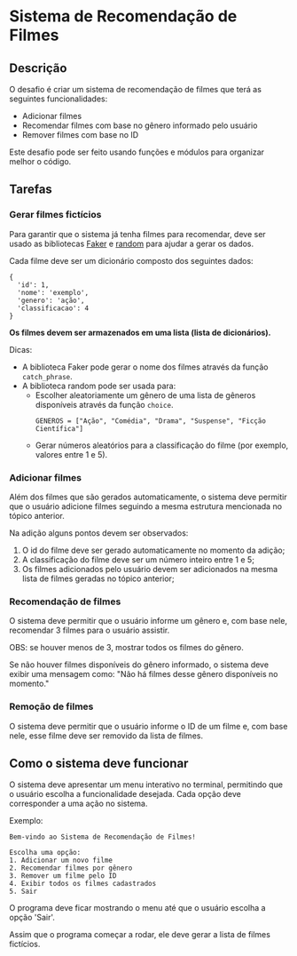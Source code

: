 # Sistema de Recomendação de Filmes

## Descrição

O desafio é criar um sistema de recomendação de filmes que terá as seguintes funcionalidades:

- Adicionar filmes
- Recomendar filmes com base no gênero informado pelo usuário
- Remover filmes com base no ID

Este desafio pode ser feito usando funções e módulos para organizar melhor o código. 

## Tarefas

### Gerar filmes fictícios

Para garantir que o sistema já tenha filmes para recomendar, deve ser usado as bibliotecas [Faker](https://faker.readthedocs.io/en/master/) e [random](https://docs.python.org/pt-br/3/library/random.html) para ajudar a gerar os dados.

Cada filme deve ser um dicionário composto dos seguintes dados:

```
{
  'id': 1,
  'nome': 'exemplo',
  'genero': 'ação',
  'classificacao': 4
}
```
**Os filmes devem ser armazenados em uma lista (lista de dicionários).**

Dicas:
- A biblioteca Faker pode gerar o nome dos filmes através da função `catch_phrase`.
- A biblioteca random pode ser usada para:
  - Escolher aleatoriamente um gênero de uma lista de gêneros disponíveis através da função `choice`.
    ```
    GENEROS = ["Ação", "Comédia", "Drama", "Suspense", "Ficção Científica"]
    ```
  - Gerar números aleatórios para a classificação do filme (por exemplo, valores entre 1 e 5).

### Adicionar filmes

Além dos filmes que são gerados automaticamente, o sistema deve permitir que o usuário adicione filmes seguindo a mesma estrutura mencionada no tópico anterior. 

Na adição alguns pontos devem ser observados:

1) O id do filme deve ser gerado automaticamente no momento da adição;
2) A classificação do filme deve ser um número inteiro entre 1 e 5;
3) Os filmes adicionados pelo usuário devem ser adicionados na mesma lista de filmes geradas no tópico anterior;

### Recomendação de filmes

O sistema deve permitir que o usuário informe um gênero e, com base nele, recomendar 3 filmes para o usuário assistir.

OBS: se houver menos de 3, mostrar todos os filmes do gênero.

Se não houver filmes disponíveis do gênero informado, o sistema deve exibir uma mensagem como: "Não há filmes desse gênero disponíveis no momento."

### Remoção de filmes

O sistema deve permitir que o usuário informe o ID de um filme e, com base nele, esse filme deve ser removido da lista de filmes. 

## Como o sistema deve funcionar

O sistema deve apresentar um menu interativo no terminal, permitindo que o usuário escolha a funcionalidade desejada. Cada opção deve corresponder a uma ação no sistema.

Exemplo:

```
Bem-vindo ao Sistema de Recomendação de Filmes!

Escolha uma opção:
1. Adicionar um novo filme
2. Recomendar filmes por gênero
3. Remover um filme pelo ID
4. Exibir todos os filmes cadastrados
5. Sair
```

O programa deve ficar mostrando o menu até que o usuário escolha a opção 'Sair'. 

Assim que o programa começar a rodar, ele deve gerar a lista de filmes fictícios.


